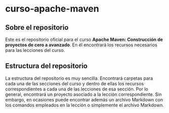 # curso-apache-maven

## Sobre el repositorio
Este es el repositorio oficial para el curso **Apache Maven: Construcción de proyectos de cero a avanzado**. En él encontrará los recursos necesarios para las lecciones del curso.

## Estructura del repositorio
La estructura del repositorio es muy sencilla. Encontrará carpetas para cada una de las secciones del curso y dentro de ellas los recursos correspondientes a cada una de las lecciones de esa sección. Por lo general, encontrará un proyecto asociado a la lección correspondiente. Sin embargo, en ocasiones puede encontrar además un archivo Markdown con los comandos empleados en la lección o simplemente el archivo Markdown.